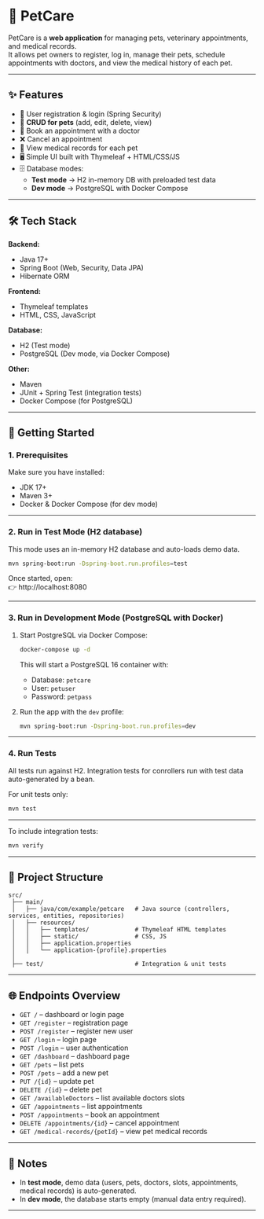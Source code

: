 # 🐾 PetCare

PetCare is a **web application** for managing pets, veterinary appointments, and medical records.  
It allows pet owners to register, log in, manage their pets, schedule appointments with doctors, and view the medical history of each pet.  

---

## ✨ Features

- 🔐 User registration & login (Spring Security)
- 🐶 **CRUD for pets** (add, edit, delete, view)
- 📅 Book an appointment with a doctor
- ❌ Cancel an appointment
- 📖 View medical records for each pet
- 🖥️ Simple UI built with Thymeleaf + HTML/CSS/JS
- 🗄️ Database modes:
  - **Test mode** → H2 in-memory DB with preloaded test data
  - **Dev mode** → PostgreSQL with Docker Compose

---

## 🛠️ Tech Stack

**Backend:**
- Java 17+
- Spring Boot (Web, Security, Data JPA)
- Hibernate ORM

**Frontend:**
- Thymeleaf templates
- HTML, CSS, JavaScript

**Database:**
- H2 (Test mode)
- PostgreSQL (Dev mode, via Docker Compose)

**Other:**
- Maven
- JUnit + Spring Test (integration tests)
- Docker Compose (for PostgreSQL)

---

## 🚀 Getting Started

### 1. Prerequisites
Make sure you have installed:
- JDK 17+
- Maven 3+
- Docker & Docker Compose (for dev mode)

---

### 2. Run in Test Mode (H2 database)
This mode uses an in-memory H2 database and auto-loads demo data.

```bash
mvn spring-boot:run -Dspring-boot.run.profiles=test
```

Once started, open:  
👉 http://localhost:8080

---

### 3. Run in Development Mode (PostgreSQL with Docker)

1. Start PostgreSQL via Docker Compose:
   ```bash
   docker-compose up -d
   ```
   This will start a PostgreSQL 16 container with:
   - Database: `petcare`
   - User: `petuser`
   - Password: `petpass`

2. Run the app with the `dev` profile:
   ```bash
   mvn spring-boot:run -Dspring-boot.run.profiles=dev
   ```

---

### 4. Run Tests
All tests run against H2. Integration tests for conrollers run with test data auto-generated by a bean.

For unit tests only:

```bash
mvn test
```

---

To include integration tests:

```bash
mvn verify
```

---

## 📂 Project Structure

```
src/
 ├── main/
 │   ├── java/com/example/petcare   # Java source (controllers, services, entities, repositories)
 │   ├── resources/
 │   │   ├── templates/             # Thymeleaf HTML templates
 │   │   ├── static/                # CSS, JS
 │   │   ├── application.properties
 │   │   └── application-{profile}.properties
 │
 ├── test/                          # Integration & unit tests
```

---

## 🌐 Endpoints Overview

- `GET /` – dashboard or login page 
- `GET /register` – registration page  
- `POST /register` – register new user  
- `GET /login` – login page  
- `POST /login` – user authentication  
- `GET /dashboard` – dashboard page
- `GET /pets` – list pets  
- `POST /pets` – add a new pet  
- `PUT /{id}` – update pet
- `DELETE /{id}` – delete pet
- `GET /availableDoctors` – list available doctors slots 
- `GET /appointments` – list appointments  
- `POST /appointments` – book an appointment  
- `DELETE /appointments/{id}` – cancel appointment  
- `GET /medical-records/{petId}` – view pet medical records  

---

## 📖 Notes
- In **test mode**, demo data (users, pets, doctors, slots, appointments, medical records) is auto-generated.  
- In **dev mode**, the database starts empty (manual data entry required).  

---

